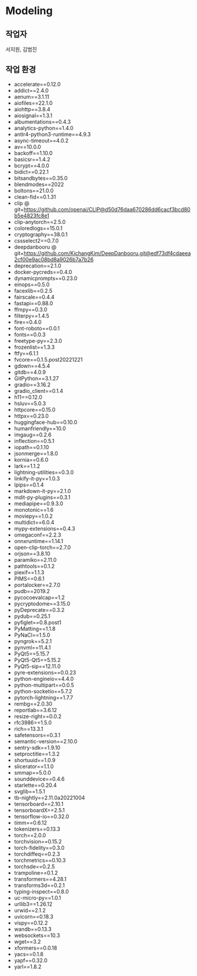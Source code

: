 Modeling
=====

## 작업자
서지원, 김범진

## 작업 환경
- accelerate==0.12.0
- addict==2.4.0
- aenum==3.1.11
- aiofiles==22.1.0
- aiohttp==3.8.4
- aiosignal==1.3.1
- albumentations==0.4.3
- analytics-python==1.4.0
- antlr4-python3-runtime==4.9.3
- async-timeout==4.0.2
- av==10.0.0
- backoff==1.10.0
- basicsr==1.4.2
- bcrypt==4.0.0
- bidict==0.22.1
- bitsandbytes==0.35.0
- blendmodes==2022
- boltons==21.0.0
- clean-fid==0.1.31
- clip @ git+https://github.com/openai/CLIP@d50d76daa670286dd6cacf3bcd80b5e4823fc8e1
- clip-anytorch==2.5.0
- coloredlogs==15.0.1
- cryptography==38.0.1
- cssselect2==0.7.0
- deepdanbooru @ git+https://github.com/KichangKim/DeepDanbooru.git@edf73df4cdaeea2cf00e9ac08bd8a9026b7a7b26
- deprecation==2.1.0
- docker-pycreds==0.4.0
- dynamicprompts==0.23.0
- einops==0.5.0
- facexlib==0.2.5
- fairscale==0.4.4
- fastapi==0.88.0
- ffmpy==0.3.0
- filterpy==1.4.5
- fire==0.4.0
- font-roboto==0.0.1
- fonts==0.0.3
- freetype-py==2.3.0
- frozenlist==1.3.3
- ftfy==6.1.1
- fvcore==0.1.5.post20221221
- gdown==4.5.4
- gitdb==4.0.9
- GitPython==3.1.27
- gradio==3.16.2
- gradio_client==0.1.4
- h11==0.12.0
- hsluv==5.0.3
- httpcore==0.15.0
- httpx==0.23.0
- huggingface-hub==0.10.0
- humanfriendly==10.0
- imgaug==0.2.6
- inflection==0.5.1
- iopath==0.1.10
- jsonmerge==1.8.0
- kornia==0.6.0
- lark==1.1.2
- lightning-utilities==0.3.0
- linkify-it-py==1.0.3
- lpips==0.1.4
- markdown-it-py==2.1.0
- mdit-py-plugins==0.3.1
- mediapipe==0.9.3.0
- monotonic==1.6
- moviepy==1.0.2
- multidict==6.0.4
- mypy-extensions==0.4.3
- omegaconf==2.2.3
- onnxruntime==1.14.1
- open-clip-torch==2.7.0
- orjson==3.8.10
- paramiko==2.11.0
- pathtools==0.1.2
- piexif==1.1.3
- PIMS==0.6.1
- portalocker==2.7.0
- pudb==2019.2
- pycocoevalcap==1.2
- pycryptodome==3.15.0
- pyDeprecate==0.3.2
- pydub==0.25.1
- pyfiglet==0.8.post1
- PyMatting==1.1.8
- PyNaCl==1.5.0
- pyngrok==5.2.1
- pynvml==11.4.1
- PyQt5==5.15.7
- PyQt5-Qt5==5.15.2
- PyQt5-sip==12.11.0
- pyre-extensions==0.0.23
- python-engineio==4.4.0
- python-multipart==0.0.5
- python-socketio==5.7.2
- pytorch-lightning==1.7.7
- rembg==2.0.30
- reportlab==3.6.12
- resize-right==0.0.2
- rfc3986==1.5.0
- rich==13.3.1
- safetensors==0.3.1
- semantic-version==2.10.0
- sentry-sdk==1.9.10
- setproctitle==1.3.2
- shortuuid==1.0.9
- slicerator==1.1.0
- smmap==5.0.0
- sounddevice==0.4.6
- starlette==0.20.4
- svglib==1.5.1
- tb-nightly==2.11.0a20221004
- tensorboard==2.10.1
- tensorboardX==2.5.1
- tensorflow-io==0.32.0
- timm==0.6.12
- tokenizers==0.13.3
- torch==2.0.0
- torchvision==0.15.2
- torch-fidelity==0.3.0
- torchdiffeq==0.2.3
- torchmetrics==0.10.3
- torchsde==0.2.5
- trampoline==0.1.2
- transformers==4.28.1
- transforms3d==0.2.1
- typing-inspect==0.8.0
- uc-micro-py==1.0.1
- urllib3==1.26.12
- urwid==2.1.2
- uvicorn==0.18.3
- vispy==0.12.2
- wandb==0.13.3
- websockets==10.3
- wget==3.2
- xformers==0.0.18
- yacs==0.1.8
- yapf==0.32.0
- yarl==1.8.2
